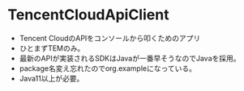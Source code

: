 # TencentCloudApiClient
- Tencent CloudのAPIをコンソールから叩くためのアプリ
- ひとまずTEMのみ。
- 最新のAPIが実装されるSDKはJavaが一番早そうなのでJavaを採用。
- package名変え忘れたのでorg.exampleになっている。
- Java11以上が必要。
